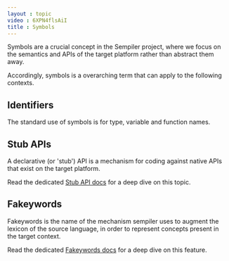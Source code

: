 ```yaml
---
layout : topic
video : 6XPN4flsAiI
title : Symbols
---
```


Symbols are a crucial concept in the Sempiler project, where we focus on the semantics and APIs of the target platform rather than abstract them away.

Accordingly, symbols is a overarching term that can apply to the following contexts. 

## <a name="identifiers"></a>Identifiers

The standard use of symbols is for type, variable and function names. 

## <a name="stub-apis"></a>Stub APIs

A declarative (or 'stub') API is a mechanism for coding against native APIs that exist on the target platform. 

Read the dedicated [Stub API docs](stub-apis) for a deep dive on this topic.

## <a name="fakeywords"></a>Fakeywords

Fakeywords is the name of the mechanism sempiler uses to augment the lexicon of the source language, in order to represent concepts present in the target context.

Read the dedicated [Fakeywords docs](features/fakeywords) for a deep dive on this feature.
